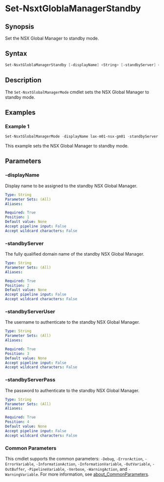 # Set-NsxtGloblaManagerStandby

## Synopsis

Set the NSX Global Manager to standby mode.

## Syntax

```powershell
Set-NsxtGloblaManagerStandby [-displayName] <String> [-standbyServer] <String> [-standbyServerUser] <String> [-standbyServerPass] <String> [<CommonParameters>]
```

## Description

The `Set-NsxtGlobalManagerMode` cmdlet sets the NSX Global Manager to standby mode.

## Examples

### Example 1

```powershell
Set-NsxtGlobalManagerMode -displayName lax-m01-nsx-gm01 -standbyServer lax-m01-nsx-gm01.lax.rainpole.io -standbyServerUser admin -standbyServerPass VMw@re1!VMw@re1!
```

This example sets the NSX Global Manager to standby mode.

## Parameters

### -displayName

Display name to be assigned to the standby NSX Global Manager.

```yaml
Type: String
Parameter Sets: (All)
Aliases:

Required: True
Position: 1
Default value: None
Accept pipeline input: False
Accept wildcard characters: False
```

### -standbyServer

The fully qualified domain name of the standby NSX Global Manager.

```yaml
Type: String
Parameter Sets: (All)
Aliases:

Required: True
Position: 2
Default value: None
Accept pipeline input: False
Accept wildcard characters: False
```

### -standbyServerUser

The username to authenticate to the standby NSX Global Manager.

```yaml
Type: String
Parameter Sets: (All)
Aliases:

Required: True
Position: 3
Default value: None
Accept pipeline input: False
Accept wildcard characters: False
```

### -standbyServerPass

The password to authenticate to the standby NSX Global Manager.

```yaml
Type: String
Parameter Sets: (All)
Aliases:

Required: True
Position: 4
Default value: None
Accept pipeline input: False
Accept wildcard characters: False
```

### Common Parameters

This cmdlet supports the common parameters: `-Debug`, `-ErrorAction`, `-ErrorVariable`, `-InformationAction`, `-InformationVariable`, `-OutVariable`, `-OutBuffer`, `-PipelineVariable`, `-Verbose`, `-WarningAction`, and `-WarningVariable`. For more information, see [about_CommonParameters](http://go.microsoft.com/fwlink/?LinkID=113216).
